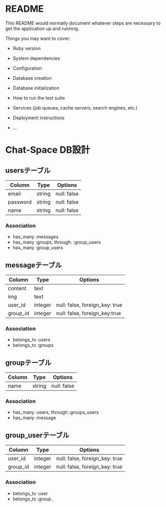 # README

This README would normally document whatever steps are necessary to get the
application up and running.

Things you may want to cover:

* Ruby version

* System dependencies

* Configuration

* Database creation

* Database initialization

* How to run the test suite

* Services (job queues, cache servers, search engines, etc.)

* Deployment instructions

* ...
# Chat-Space DB設計
## usersテーブル
|Column|Type|Options|
|------|----|-------|
|email|string|null: false|unique: true｜
|password|string|null: false|
|name|string|null: false|
### Association
- has_many :messages
- has_many :groups, through: :group_users
- has_many :group_users

## messageテーブル
|Column|Type|Options|
|------|----|-------|
|content|text||
|img|text||
|user_id|integer|null: false, foreign_key: true|
|group_id|integer|null: false, foreign_key:true|
### Association
- belongs_to :users
- belongs_to :groups

## groupテーブル
|Column|Type|Options|
|------|----|-------|
|name|string|null: false|
### Association
- has_many :users, through::groups_users
- has_many :message


## group_userテーブル
|Column|Type|Options|
|------|----|-------|
|user_id|integer|null: false, foreign_key: true|
|group_id|integer|null: false, foreign_key: true|
### Association
- belongs_to :user
- belongs_to :group
,